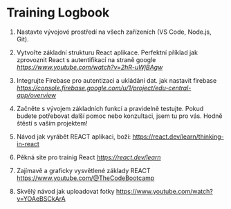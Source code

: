 # Training Logbook

1. Nastavte vývojové prostředí na všech zařízeních (VS Code, Node.js, Git).
1. Vytvořte základní strukturu React aplikace.
Perfektní příklad jak zprovoznit React s autentifikací na straně google *https://www.youtube.com/watch?v=2hR-uWjBAgw*
1. Integrujte Firebase pro autentizaci a ukládání dat.
jak nastavit firebase *https://console.firebase.google.com/u/1/project/edu-central-app/overview*
1. Začněte s vývojem základních funkcí a pravidelně testujte.
Pokud budete potřebovat další pomoc nebo konzultaci, jsem tu pro vás. Hodně štěstí s vaším projektem!

1. Návod jak vyrábět REACT aplikaci, boží: https://react.dev/learn/thinking-in-react

1. Pěkná site pro trainig React *https://react.dev/learn*
3. Zajímavě a graficky vysvětlené základy REACT https://www.youtube.com/@TheCodeBootcamp
1. Skvělý návod jak uploadovat fotky https://www.youtube.com/watch?v=YOAeBSCkArA
